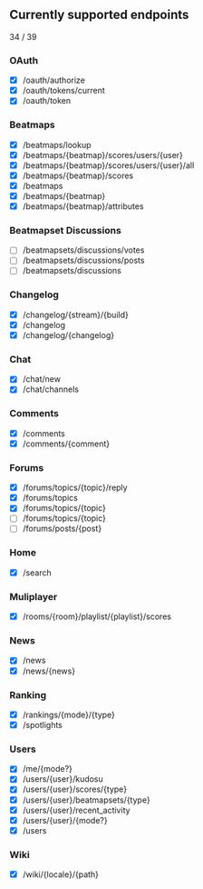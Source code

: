 ## Currently supported endpoints

34 / 39

### OAuth

- [x] /oauth/authorize
- [x] /oauth/tokens/current
- [x] /oauth/token

### Beatmaps

- [x] /beatmaps/lookup
- [x] /beatmaps/{beatmap}/scores/users/{user}
- [x] /beatmaps/{beatmap}/scores/users/{user}/all
- [x] /beatmaps/{beatmap}/scores
- [x] /beatmaps
- [x] /beatmaps/{beatmap}
- [x] /beatmaps/{beatmap}/attributes

### Beatmapset Discussions

- [ ] /beatmapsets/discussions/votes
- [ ] /beatmapsets/discussions/posts
- [ ] /beatmapsets/discussions

### Changelog

- [x] /changelog/{stream}/{build}
- [x] /changelog
- [x] /changelog/{changelog}

### Chat

- [x] /chat/new
- [x] /chat/channels

### Comments

- [x] /comments
- [x] /comments/{comment}

### Forums

- [x] /forums/topics/{topic}/reply
- [x] /forums/topics
- [x] /forums/topics/{topic}
- [ ] /forums/topics/{topic}
- [ ] /forums/posts/{post}

### Home

- [x] /search

### Muliplayer

- [x] /rooms/{room}/playlist/{playlist}/scores

### News

- [x] /news
- [x] /news/{news}

### Ranking

- [x] /rankings/{mode}/{type}
- [x] /spotlights

### Users

- [x] /me/{mode?}
- [x] /users/{user}/kudosu
- [x] /users/{user}/scores/{type}
- [x] /users/{user}/beatmapsets/{type}
- [x] /users/{user}/recent_activity
- [x] /users/{user}/{mode?}
- [x] /users

### Wiki

- [x] /wiki/{locale}/{path}
